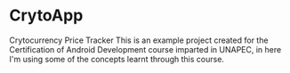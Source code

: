 # CrytoApp
Crytocurrency Price Tracker
This is an example project created for the Certification of Android Development course imparted in UNAPEC, in here I'm using some of the concepts learnt through this course.
